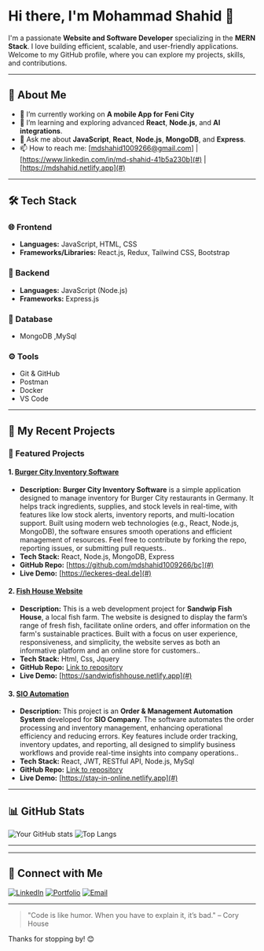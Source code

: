 # Hi there, I'm Mohammad Shahid 👋

I'm a passionate **Website and Software Developer** specializing in the **MERN Stack**. I love building efficient, scalable, and user-friendly applications. Welcome to my GitHub profile, where you can explore my projects, skills, and contributions.

---

## 🚀 About Me

- 🔭 I’m currently working on **A mobile App for Feni City**
- 🌱 I’m learning and exploring advanced **React**, **Node.js**, and **AI integrations**.
- 💬 Ask me about **JavaScript**, **React**, **Node.js**, **MongoDB**, and **Express**.
- 📫 How to reach me: [mdshahid1009266@gmail.com] | [https://www.linkedin.com/in/md-shahid-41b5a230b](#) | [https://mdshahid.netlify.app](#)

---

## 🛠️ Tech Stack

### 🌐 Frontend
- **Languages:** JavaScript, HTML, CSS
- **Frameworks/Libraries:** React.js, Redux, Tailwind CSS, Bootstrap

### 🔧 Backend
- **Languages:** JavaScript (Node.js)
- **Frameworks:** Express.js

### 💾 Database
- MongoDB ,MySql

### ⚙️ Tools
- Git & GitHub
- Postman
- Docker
- VS Code

---

## 📂 My Recent Projects

### 🌟 Featured Projects

#### 1. **[Burger City Inventory Software](#)**
   - **Description:** **Burger City Inventory Software** is a simple application designed to manage inventory for Burger City restaurants in Germany. It helps track ingredients, supplies, and stock levels in real-time, with features like low stock alerts, inventory reports, and multi-location support. Built using modern web technologies (e.g., React, Node.js, MongoDB), the software ensures smooth operations and efficient management of resources. Feel free to contribute by forking the repo, reporting issues, or submitting pull requests..
   - **Tech Stack:** React, Node.js, MongoDB, Express
   - **GitHub Repo:** [https://github.com/mdshahid1009266/bc](#)
   - **Live Demo:** [https://leckeres-deal.de](#)

#### 2. **[Fish House Website](#)**
   - **Description:** This is a web development project for **Sandwip Fish House**, a local fish farm. The website is designed to display the farm’s range of fresh fish, facilitate online orders, and offer information on the farm's sustainable practices. Built with a focus on user experience, responsiveness, and simplicity, the website serves as both an informative platform and an online store for customers..
   - **Tech Stack:** Html, Css, Jquery
   - **GitHub Repo:** [Link to repository](#)
   - **Live Demo:** [https://sandwipfishhouse.netlify.app](#)

#### 3. **[SIO Automation](#)**
   - **Description:** This project is an **Order & Management Automation System** developed for **SIO Company**. The software automates the order processing and inventory management, enhancing operational efficiency and reducing errors. Key features include order tracking, inventory updates, and reporting, all designed to simplify business workflows and provide real-time insights into company operations..
   - **Tech Stack:** React, JWT, RESTful API, Node.js, MySql
   - **GitHub Repo:** [Link to repository](#)
   - **Live Demo:** [https://stay-in-online.netlify.app](#)

---


## 📊 GitHub Stats

![Your GitHub stats](https://github-readme-stats.vercel.app/api?username=mdshahid1009266&show_icons=true&hide_border=true&theme=radical)
![Top Langs](https://github-readme-stats.vercel.app/api/top-langs/?username=mdshahid1009266&layout=compact&hide_border=true&theme=radical)

---

---

## 🤝 Connect with Me

[![LinkedIn](https://img.shields.io/badge/LinkedIn-%230077B5.svg?style=flat&logo=linkedin&logoColor=white)](https://www.linkedin.com/in/md-shahid-41b5a230b)
[![Portfolio](https://img.shields.io/badge/Portfolio-%23ff5722.svg?style=flat&logo=react&logoColor=white)](https://mdshahid.netlify.app/)
[![Email](https://img.shields.io/badge/Email-%23D14836.svg?style=flat&logo=gmail&logoColor=white)](mailto:mdshahid1009266@gmail.com)

---

> "Code is like humor. When you have to explain it, it’s bad." – Cory House

Thanks for stopping by! 😊
